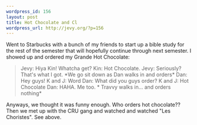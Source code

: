 ```yaml
--- 
wordpress_id: 156
layout: post
title: Hot Chocolate and Cl
wordpress_url: http://jevy.org/?p=156
---
```

Went to Starbucks with a bunch of my friends to start up a bible study for the rest of the semester that will hopefully continue through next semester.  I showed up and ordered my Grande Hot Chocolate:
<blockquote>
Jevy: Hiya Kin!  Whatcha get?
Kin: Hot Chocolate.
Jevy: Seriously?  That's what I got.
*We go sit down as Dan walks in and orders*
Dan: Hey guys!
K and J: Word
Dan: What did you guys order?
K and J: Hot Chocolate
Dan: HAHA.  Me too.
* Travvy walks in... and orders nothing*
</blockquote>
Anyways, we thought it was funny enough.  Who orders hot chocolate??  Then we met up with the CRU gang and watched and watched "Les Choristes".  See above.

